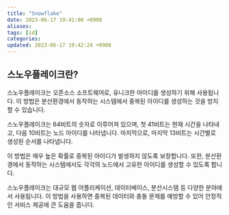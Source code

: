 ```yaml
---
title: "Snowflake"
date: 2023-06-17 19:41:00 +0900
aliases: 
tags: [id]
categories: 
updated: 2023-06-17 19:42:24 +0900
---
```


## 스노우플레이크란?

스노우플레이크는 오픈소스 소프트웨어로, 유니크한 아이디를 생성하기 위해 사용됩니다. 이 방법은 분산환경에서 동작하는 시스템에서 중복된 아이디를 생성하는 것을 방지할 수 있습니다.

스노우플레이크는 64비트의 숫자로 이루어져 있으며, 첫 41비트는 현재 시간을 나타내고, 다음 10비트는 노드 아이디를 나타냅니다. 마지막으로, 마지막 13비트는 시간별로 생성된 순서를 나타냅니다.

이 방법은 매우 높은 확률로 중복된 아이디가 발생하지 않도록 보장합니다. 또한, 분산환경에서 동작하는 시스템에서도 각각의 노드에서 고유한 아이디를 생성할 수 있도록 합니다.

스노우플레이크는 대규모 웹 어플리케이션, 데이터베이스, 분산시스템 등 다양한 분야에서 사용됩니다. 이 방법을 사용하면 중복된 데이터와 충돌 문제를 예방할 수 있어 안정적인 서비스 제공에 큰 도움을 줍니다.
